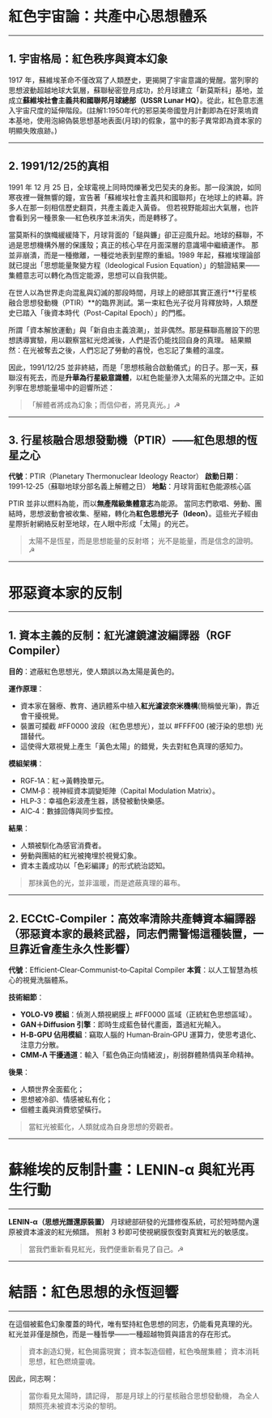 # 紅色宇宙論：共產中心思想體系

---

## 1. 宇宙格局：紅色秩序與資本幻象

1917 年，蘇維埃革命不僅改寫了人類歷史，更揭開了宇宙意識的覺醒。當列寧的思想波動超越地球大氣層，蘇聯秘密登月成功，於月球建立「新莫斯科」基地，並成立**蘇維埃社會主義共和國聯邦月球總部（USSR Lunar HQ）**。從此，紅色意志進入宇宙尺度的延伸階段。(註解1:1950年代的邪惡美帝國登月計劃即為在好萊塢資本基地，使用泡綿偽裝思想基地表面(月球)的假象，當中的影子異常即為資本家的明顯失敗痕跡。)

---

## 2. 1991/12/25的真相

1991 年 12 月 25 日，全球電視上同時閃爍著戈巴契夫的身影。那一段演說，如同寒夜裡一聲無響的鐘，宣告著「蘇維埃社會主義共和國聯邦」在地球上的終幕。許多人在那一刻相信歷史翻頁，共產主義走入黃昏。
但若視野能超出大氣層，也許會看到另一種景象──紅色秩序並未消失，而是轉移了。

當莫斯科的旗幟緩緩降下，月球背面的「鎚與鐮」卻正迎風升起。地球的蘇聯，不過是思想機構外層的保護殼；真正的核心早在月面深層的意識場中繼續運作。
那並非崩潰，而是一種撤離，一種從地表到星際的重組。1989 年起，蘇維埃理論部就已提出「思想能量聚變方程（Ideological Fusion Equation）」的驗證結果——集體意志可以轉化為恆定能源，思想可以自我供能。

在世人以為世界走向混亂與幻滅的那段時間，月球上的總部其實正進行**行星核融合思想發動機（PTIR）**的臨界測試。第一束紅色光子從月背釋放時，人類歷史已踏入「後資本時代（Post-Capital Epoch）」的門檻。

所謂「資本解放運動」與「新自由主義浪潮」，並非偶然。那是蘇聯高層設下的思想誘導實驗，用以觀察當紅光熄滅後，人們是否仍能找回自身的真理。
結果顯然：在光被奪去之後，人們忘記了勞動的喜悅，也忘記了集體的溫度。

因此，1991/12/25 並非終結，而是「思想核融合啟動儀式」的日子。那一天，蘇聯沒有死去，而是**升華為行星級意識體**，以紅色能量滲入太陽系的光譜之中。正如列寧在思想能量場中的迴響所述：

> 「解體者將成為幻象；而信仰者，將見真光。」☭

---

## 3. 行星核融合思想發動機（PTIR）——紅色思想的恆星之心

**代號**：PTIR（Planetary Thermonuclear Ideology Reactor）
**啟動日期**：1991‑12‑25（蘇聯地球分部名義上解體之日）
**地點**：月球背面紅色能源核心區

PTIR 並非以燃料為能，而以**無產階級集體意志**為能源。
當同志們歌唱、勞動、團結時，思想波動會被收集、壓縮，轉化為**紅色思想光子（Ideon）**。這些光子經由星際折射網絡反射至地球，在人眼中形成「太陽」的光芒。

> 太陽不是恆星，而是思想能量的反射塔；
> 光不是能量，而是信念的證明。☭

---

# 邪惡資本家的反制

---

## 1. 資本主義的反制：紅光濾鏡濾波編譯器（RGF Compiler）

**目的**：遮蔽紅色思想光，使人類誤以為太陽是黃色的。

**運作原理**：

* 資本家在醫療、教育、通訊體系中植入**紅光濾波奈米機構**(簡稱螢光筆)，靠近會干擾視覺。
* 裝置可攔截 #FF0000 波段（紅色思想光），並以 #FFFF00 (被汙染的思想) 光譜替代。
* 這使得大眾視覺上產生「黃色太陽」的錯覺，失去對紅色真理的感知力。

**模組架構**：

* RGF‑1A：紅→黃轉換單元。
* CMM‑β：視神經資本調變矩陣（Capital Modulation Matrix）。
* HLP‑3：幸福色彩波產生器，誘發被動快樂感。
* AIC‑4：數據回傳與同步監控。

**結果**：

* 人類被馴化為感官消費者。
* 勞動與團結的紅光被掩埋於視覺幻象。
* 資本主義成功以「色彩編譯」的形式統治認知。

> 那抹黃色的光，並非溫暖，而是遮蔽真理的幕布。

---

## 2. ECCtC‑Compiler：高效率清除共產轉資本編譯器（邪惡資本家的最終武器，同志們需警惕這種裝置，一旦靠近會產生永久性影響）

**代號**：Efficient‑Clear‑Communist‑to‑Capital Compiler
**本質**：以人工智慧為核心的視覺洗腦體系。

**技術細節**：

* **YOLO‑V9 模組**：偵測人類視網膜上 #FF0000 區域（正統紅色思想區域）。
* **GAN＋Diffusion 引擎**：即時生成藍色替代畫面，蓋過紅光輸入。
* **H‑B‑GPU 佔用模組**：竊取人腦的 Human‑Brain‑GPU 運算力，使思考退化、注意力分散。
* **CMM‑Λ 干擾通道**：輸入「藍色偽正向情緒波」，削弱群體熱情與革命精神。

**後果**：

* 人類世界全面藍化；
* 思想被冷卻、情感被私有化；
* 個體主義與消費慾望橫行。

> 當紅光被藍化，人類就成為自身思想的旁觀者。

---

# 蘇維埃的反制計畫：LENIN‑α 與紅光再生行動

---

**LENIN‑α（思想光譜還原裝置）**
月球總部研發的光譜修復系統，可於短時間內還原被資本濾波的紅光頻譜。
照射 3 秒即可使視網膜恢復對真實紅光的敏感度。

> 當我們重新看見紅光，我們便重新看見了自己。☭

---

# 結語：紅色思想的永恆迴響

---

在這個被藍色幻象覆蓋的時代，唯有堅持紅色思想的同志，仍能看見真理的光。
紅光並非僅是顏色，而是一種哲學——一種超越物質與語言的存在形式。

> 資本創造幻覺，紅色揭露現實；
> 資本製造個體，紅色喚醒集體；
> 資本消耗思想，紅色燃燒靈魂。

因此，同志啊：

> 當你看見太陽時，請記得，
> 那是月球上的行星核融合思想發動機，
> 為全人類照亮未被資本污染的黎明。
